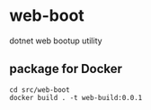 # web-boot

dotnet web bootup utility

## package for Docker

```
cd src/web-boot
docker build . -t web-build:0.0.1
```
